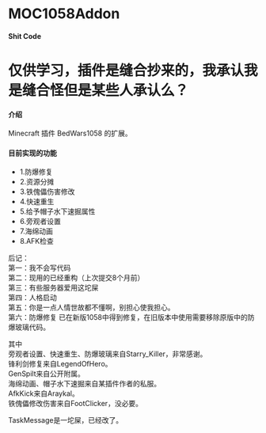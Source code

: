 # MOC1058Addon

#### Shit Code

# 仅供学习，插件是缝合抄来的，我承认我是缝合怪但是某些人承认么？<br>

#### 介绍

Minecraft 插件 BedWars1058 的扩展。

#### 目前实现的功能

- 1.防爆修复
- 2.资源分摊
- 3.铁傀儡伤害修改
- 4.快速重生
- 5.给予帽子水下速掘属性
- 6.旁观者设置
- 7.海绵动画
- 8.AFK检查

后记：<br>
第一：我不会写代码<br>
第二：现用的已经重构（上次提交8个月前）<br>
第三：有些服务器爱用这坨屎<br>
第四：人格启动<br>
第五：你是一点人情世故都不懂啊，别担心使我担心。<br>
第六：防爆修复 已在新版1058中得到修复，在旧版本中使用需要移除原版中的防爆玻璃代码。<br>

其中<br>
旁观者设置、快速重生、防爆玻璃来自Starry_Killer，非常感谢。<br>
锋利剑修复来自LegendOfHero。<br>
GenSpilt来自公开附属。<br>
海绵动画、帽子水下速掘来自某插件作者的私服。<br>
AfkKick来自Araykal。<br>
铁傀儡修改伤害来自FootClicker，没必要。<br>

TaskMessage是一坨屎，已经改了。<br>
